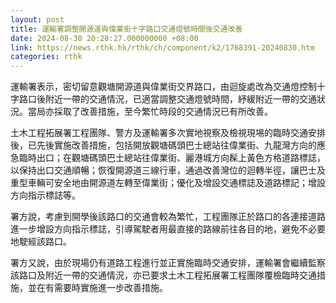 ```yaml
---
layout: post
title: 運輸署調整開源道與偉業街十字路口交通燈號時間後交通改善
date: 2024-08-30 20:28:27.000000000 +08:00
link: https://news.rthk.hk/rthk/ch/component/k2/1768391-20240830.htm
categories: rthk
---
```


運輸署表示，密切留意觀塘開源道與偉業街交界路口，由迴旋處改為交通燈控制十字路口後附近一帶的交通情況，已適當調整交通燈號時間，紓緩附近一帶的交通狀況。當局亦採取了改善措施，至今繁忙時段的交通情況已有所改善。

土木工程拓展署工程團隊、警方及運輸署多次實地視察及檢視現埸的臨時交通安排後，已先後實施改善措施，包括開放觀塘碼頭巴士總站往偉業街、九龍灣方向的應急臨時出口；在觀塘碼頭巴士總站往偉業街、麗港城方向髹上黃色方格道路標誌，以保持出口交通順暢；恢復開源道三線行車，通過改善灣位的迴轉半徑，讓巴士及重型車輛可安全地由開源道左轉至偉業街；優化及增設交通標誌及道路標記；增設方向指示標誌等。

署方說，考慮到開學後該路口的交通會較為繁忙，工程團隊正於路口的各連接道路進一步增設方向指示標誌，引導駕駛者用最直接的路線前往各目的地，避免不必要地駛經該路口。

署方又說，由於現場仍有道路工程進行並正實施臨時交通安排，運輸署會繼續監察該路口及附近一帶的交通情況，亦已要求土木工程拓展署工程團隊覆檢臨時交通措施，並在有需要時實施進一步改善措施。
